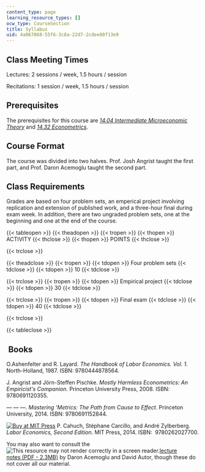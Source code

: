 ```yaml
---
content_type: page
learning_resource_types: []
ocw_type: CourseSection
title: Syllabus
uid: 4a067068-55f6-3c8a-22d7-2cdee80f13e9
---
```


Class Meeting Times
-------------------

Lectures: 2 sessions / week, 1.5 hours / session

Recitations: 1 session / week, 1.5 hours / session 

Prerequisites
-------------

The prerequisites for this course are _[14.04 Intermediate Microeconomic Theory](/courses/14-04-intermediate-microeconomic-theory-fall-2006)_ and _[14.32 Econometrics](/courses/14-32-econometrics-spring-2007)_. 

Course Format
-------------

The course was divided into two halves. Prof. Josh Angrist taught the first part, and Prof. Daron Acemoglu taught the second part. 

Class Requirements
------------------

Grades are based on four problem sets, an emperical project involving replication and extension of published work, and a three-hour final during exam week. In addition, there are two ungraded problem sets, one at the beginning and one at the end of the course. 

{{< tableopen >}}
{{< theadopen >}}
{{< tropen >}}
{{< thopen >}}
ACTIVITY
{{< thclose >}}
{{< thopen >}}
POINTS
{{< thclose >}}

{{< trclose >}}

{{< theadclose >}}
{{< tropen >}}
{{< tdopen >}}
Four problem sets
{{< tdclose >}}
{{< tdopen >}}
10
{{< tdclose >}}

{{< trclose >}}
{{< tropen >}}
{{< tdopen >}}
Empirical project
{{< tdclose >}}
{{< tdopen >}}
30
{{< tdclose >}}

{{< trclose >}}
{{< tropen >}}
{{< tdopen >}}
Final exam
{{< tdclose >}}
{{< tdopen >}}
40
{{< tdclose >}}

{{< trclose >}}

{{< tableclose >}}

 Books
------

O.Ashenfelter and R. Layard. _The Handbook of Labor Economics. Vol. 1_. North-Holland, 1987. ISBN: 9780444878564.

J. Angrist and Jörn-Steffen Pischke. _Mostly Harmless Econometrics: An Empiricist's Companion_. Princeton University Press, 2008. ISBN: 9780691120355.

— — —. _Mastering 'Metrics: The Path from Cause to Effect_. Princeton University, 2014. ISBN: 9780691152844.

[![Buy at MIT Press](/images/mp_logo.gif)](https://mitpress.mit.edu/9780262027700) P. Cahuch, Stéphane Carcillo, and André Zylberberg. _Labor Economics, Second Edition_. MIT Press, 2014. ISBN:  9780262027700.

You may also want to consult the ![This resource may not render correctly in a screen reader.](/images/inacessible.gif)[lecture notes (PDF - 2.3MB)](https://economics.mit.edu/files/4689) by Daron Acemoglu and David Autor, though these do not cover all our material.